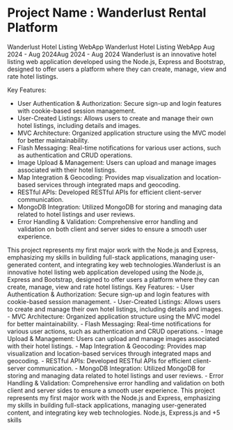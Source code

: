 # Project Name :  Wanderlust Rental Platform


Wanderlust Hotel Listing WebApp
Wanderlust Hotel Listing WebApp
Aug 2024 - Aug 2024Aug 2024 - Aug 2024
Wanderlust is an innovative hotel listing web application developed using the Node.js, Express and Bootstrap, designed to offer users a platform where they can create, manage, view and rate hotel listings.

Key Features:

- User Authentication & Authorization: Secure sign-up and login features with cookie-based session management.
- User-Created Listings: Allows users to create and manage their own hotel listings, including details and images.
- MVC Architecture: Organized application structure using the MVC model for better maintainability.
- Flash Messaging: Real-time notifications for various user actions, such as authentication and CRUD operations.
- Image Upload & Management: Users can upload and manage images associated with their hotel listings.
- Map Integration & Geocoding: Provides map visualization and location-based services through integrated maps and geocoding.
- RESTful APIs: Developed RESTful APIs for efficient client-server communication.
- MongoDB Integration: Utilized MongoDB for storing and managing data related to hotel listings and user reviews.
- Error Handling & Validation: Comprehensive error handling and validation on both client and server sides to ensure a smooth user experience.

This project represents my first major work with the Node.js and Express, emphasizing my skills in building full-stack applications, managing user-generated content, and integrating key web technologies.Wanderlust is an innovative hotel listing web application developed using the Node.js, Express and Bootstrap, designed to offer users a platform where they can create, manage, view and rate hotel listings. Key Features: - User Authentication & Authorization: Secure sign-up and login features with cookie-based session management. - User-Created Listings: Allows users to create and manage their own hotel listings, including details and images. - MVC Architecture: Organized application structure using the MVC model for better maintainability. - Flash Messaging: Real-time notifications for various user actions, such as authentication and CRUD operations. - Image Upload & Management: Users can upload and manage images associated with their hotel listings. - Map Integration & Geocoding: Provides map visualization and location-based services through integrated maps and geocoding. - RESTful APIs: Developed RESTful APIs for efficient client-server communication. - MongoDB Integration: Utilized MongoDB for storing and managing data related to hotel listings and user reviews. - Error Handling & Validation: Comprehensive error handling and validation on both client and server sides to ensure a smooth user experience. This project represents my first major work with the Node.js and Express, emphasizing my skills in building full-stack applications, managing user-generated content, and integrating key web technologies.
Node.js, Express.js and +5 skills
